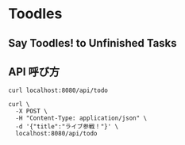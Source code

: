 
# Toodles
## Say Toodles! to Unfinished Tasks

## API 呼び方

```shell
curl localhost:8080/api/todo
```

```shell
curl \
  -X POST \
  -H "Content-Type: application/json" \
  -d '{"title":"ライブ参戦！"}' \
  localhost:8080/api/todo
```

